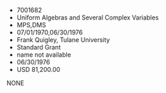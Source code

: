 * 7001682
* Uniform Algebras and Several Complex Variables
* MPS,DMS
* 07/01/1970,06/30/1976
* Frank Quigley, Tulane University
* Standard Grant
*   name not available
* 06/30/1976
* USD 81,200.00

NONE